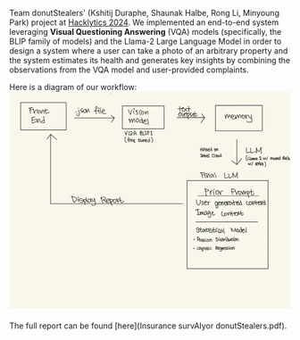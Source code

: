 Team donutStealers' (Kshitij Duraphe, Shaunak Halbe, Rong Li, Minyoung Park) project at [Hacklytics 2024](https://hacklytics.io). We implemented an end-to-end system leveraging **Visual Questioning Answering** (VQA) models (specifically, the BLIP family of models) and the Llama-2 Large Language Model in order to design a system where a user can take a photo of an arbitrary property and the system estimates its health and generates key insights by combining the observations from the VQA model and user-provided complaints.

Here is a diagram of our workflow:
![](workflow.png)

The full report can be found [here](Insurance survAIyor donutStealers.pdf).
